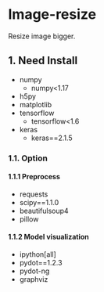 # Image-resize

Resize image bigger.

## 1. Need Install

- numpy
  - numpy<1.17
- h5py
- matplotlib
- tensorflow
  - tensorflow<1.6
- keras
  - keras==2.1.5

### 1.1. Option

#### 1.1.1 Preprocess

- requests
- scipy==1.1.0
- beautifulsoup4
- pillow

#### 1.1.2 Model visualization

- ipython[all]
- pydot==1.2.3
- pydot-ng
- graphviz
